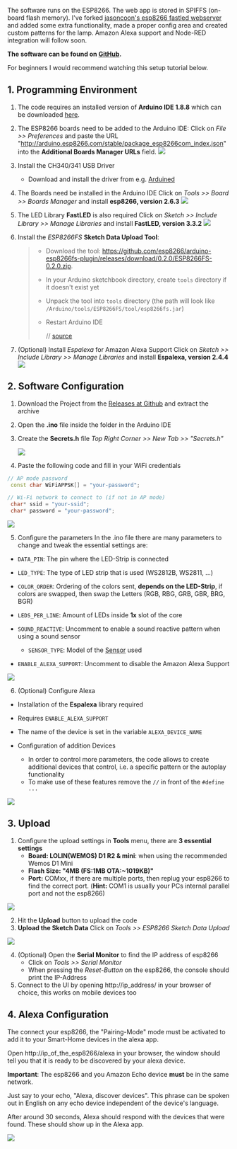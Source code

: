 The software runs on the ESP8266. The web app is stored in SPIFFS (on-board flash memory). I've forked [jasoncoon's esp8266 fastled webserver](https://github.com/jasoncoon/esp8266-fastled-webserver) and added some extra functionality, made a proper config area and created custom patterns for the lamp.
Amazon Alexa support and Node-RED integration will follow soon.

**The software can be found on [GitHub](https://github.com/NimmLor/esp8266-fastled-desk-light).**

For beginners I would recommend watching this setup tutorial below.



## 1. Programming Environment

1. The code requires an installed version of **Arduino IDE 1.8.8** which can be downloaded [here]( https://www.arduino.cc/en/Main/OldSoftwareReleases#previous ).

2. The ESP8266 boards need to be added to the Arduino IDE:
   Click on *File >> Preferences* and paste the URL  "http://arduino.esp8266.com/stable/package_esp8266com_index.json" into the **Additional Boards Manager URLs** field.
   ![](software_screenshots/board_manager_urls.png?raw=true)

3. Install the CH340/341 USB Driver
   
   - Download and install the driver from e.g. [Arduined]( https://www.arduined.eu/ch340-windows-8-driver-download/ )

4. The Boards need be installed in the Arduino IDE
   Click on *Tools >> Board >> Boards Manager* and install **esp8266, version 2.6.3**
   ![](software_screenshots/board_manager.png?raw=true)

5. The LED Library **FastLED** is also required
   Click on *Sketch >> Include Library >> Manage Libraries* and install **FastLED, version 3.3.2**
   ![](software_screenshots/FastLED.png?raw=true)

6. Install the  *ESP8266FS* **Sketch Data Upload Tool**: 

   > - Download the tool: https://github.com/esp8266/arduino-esp8266fs-plugin/releases/download/0.2.0/ESP8266FS-0.2.0.zip.
   >
   > - In your Arduino sketchbook directory, create `tools` directory if it doesn't exist yet
   >
   > - Unpack the tool into `tools` directory (the path will look like `/Arduino/tools/ESP8266FS/tool/esp8266fs.jar`)
   >
   > - Restart Arduino IDE
   > 
   >   // [source]( http://arduino.esp8266.com/Arduino/versions/2.3.0/doc/filesystem.html#uploading-files-to-file-system )

7. (Optional) Install *Espalexa* for Amazon Alexa Support
   Click on *Sketch >> Include Library >> Manage Libraries* and install **Espalexa, version 2.4.4**
   ![](software_screenshots/espalexa.png?raw=true)





## 2. Software Configuration

1. Download the Project from the [Releases at Github]( https://github.com/NimmLor/esp8266-fastled-desk-light/releases ) and extract the archive

2. Open the **.ino** file inside the folder in the Arduino IDE

3. Create the **Secrets.h** file
   *Top Right Corner >> New Tab >> "Secrets.h"*

   ![](software_screenshots/newtab.png?raw=true)

4.  Paste the following code and fill in your WiFi credentials

   ```c++
   // AP mode password
    const char WiFiAPPSK[] = "your-password";
   
   // Wi-Fi network to connect to (if not in AP mode)
    char* ssid = "your-ssid";
    char* password = "your-password";
   ```
   
   ![](software_screenshots/secret.png?raw=true)

5. Configure the parameters
   In the .ino file there are many parameters to change and tweak the essential settings are:
- `DATA_PIN`: The pin where the LED-Strip is connected

- `LED_TYPE`: The type of LED strip that is used (WS2812B, WS2811, ...)

- `COLOR_ORDER`:  Ordering of the colors sent, **depends on the LED-Strip**, if colors are swapped, then swap the Letters (RGB, RBG, GRB, GBR, BRG, BGR)

- `LEDS_PER_LINE`: Amount of LEDs inside **1x** slot of the core

- `SOUND_REACTIVE`: Uncomment to enable a sound reactive pattern when using a sound sensor

   - `SENSOR_TYPE`: Model of the [Sensor](http://s.click.aliexpress.com/e/_sYiUrz) used
   
- `ENABLE_ALEXA_SUPPORT`: Uncomment to disable the Amazon Alexa Support

![](software_screenshots/config.png?raw=true)



6. (Optional) Configure Alexa

- Installation of the **Espalexa** library required
- Requires `ENABLE_ALEXA_SUPPORT`
- The name of the device is set in the variable `ALEXA_DEVICE_NAME`
- Configuration of addition Devices

  - In order to control more parameters, the code allows to create additional devices that control, i.e. a specific pattern or the autoplay functionality
  - To make use of these features remove the `//` in front of the `#define ...` 

![](software_screenshots/alexa_config.png?raw=true)





## 3. Upload

1. Configure the upload settings in **Tools** menu, there are **3 essential settings**
   - **Board: LOLIN(WEMOS) D1 R2 & mini**: when using the recommended Wemos D1 Mini
   - **Flash Size: "4MB (FS:1MB OTA:~1019KB)"**
   - **Port:** COMxx, if there are multiple ports, then replug your esp8266 to find the correct port. (**Hint:** COM1 is usually your PCs internal parallel port and not the esp8266)

![](software_screenshots/upload_settings.png?raw=true)

2. Hit the **Upload** button to upload the code
3. **Upload the Sketch Data**
   Click on *Tools >> ESP8266 Sketch Data Upload*

![](software_screenshots/data_upload.png?raw=true)

4. (Optional) Open the **Serial Monitor** to find the IP address of esp8266
   - Click on *Tools >> Serial Monitor*
   - When pressing the *Reset-Button* on the esp8266, the console should print the IP-Address
5. Connect to the UI by opening http://ip_address/ in your browser of choice, this works on mobile devices too
   

## 4. Alexa Configuration

The connect your esp8266, the "Pairing-Mode" mode must be activated to add it to your Smart-Home devices in the alexa app.

Open http://ip_of_the_esp8266/alexa in your browser, the window should tell you that it is ready to be discovered by your alexa device.

**Important**: The esp8266 and you Amazon Echo device **must** be in the same network.

Just say to your echo, "Alexa, discover devices". This phrase can be spoken out in English on any echo device independent of the device's language.

After around 30 seconds, Alexa should respond with the devices that were found. These should show up in the Alexa app.



![](software_screenshots/app.png?raw=true)